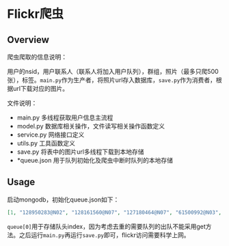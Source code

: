 # Flickr爬虫

## Overview

爬虫爬取的信息说明：

用户的nsid，用户联系人（联系人将加入用户队列），群组，照片（最多只爬500张），标签。`main.py`作为生产者，将照片url存入数据库，`save.py`作为消费者，根据url下载对应的图片。

文件说明：

- main.py 多线程获取用户信息主流程
- model.py 数据库相关操作，文件读写相关操作函数定义
- service.py 网络接口定义
- utils.py 工具函数定义
- save.py 将表中的图片url多线程下载到本地存储
- *queue.json 用于队列初始化及爬虫中断时队列的本地存储

## Usage

启动mongodb，初始化queue.json如下：

```json
[1, "128950283@N02", "128161560@N07", "127180464@N07", "61500992@N03", "44542478@N03"]
```

`queue[0]`用于存储队头index，因为考虑去重的需要队列的出队不能采用get方法。之后运行`main.py`再运行`save.py`即可，flickr访问需要科学上网。